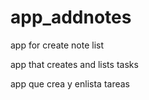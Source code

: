 # app_addnotes
app for create note list

app that creates and lists tasks

app que crea y enlista tareas
